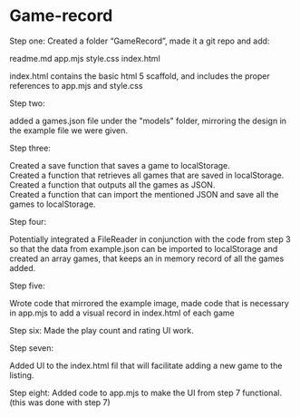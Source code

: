 # Game-record 

Step one: Created a folder “GameRecord”, made it a git repo and add:

readme.md
app.mjs
style.css
index.html

index.html contains the basic html 5 scaffold, and includes the proper references to app.mjs and style.css


Step two:

added a games.json file under the "models" folder, mirroring the design in the example file we were given.

Step three:

Created a save function that saves a game to localStorage.  
Created a function that retrieves all games that are saved in localStorage.  
Created a function that outputs all the games as JSON.  
Created a function that can import the mentioned JSON and save all the games to localStorage.

Step four:

Potentially integrated a FileReader in conjunction with the code from step 3 so that the data from example.json can be imported to localStorage and created an array games, that keeps an in memory record of all the games added. 


Step five:

Wrote code that mirrored the example image, made code that is necessary in app.mjs to add a visual record in index.html of each game 

Step six: Made the play count and rating UI work. 

Step seven:

Added UI to the index.html fil that will facilitate adding a new game to the listing.


Step eight: Added code to app.mjs to make the UI from step 7 functional. (this was done with step 7)